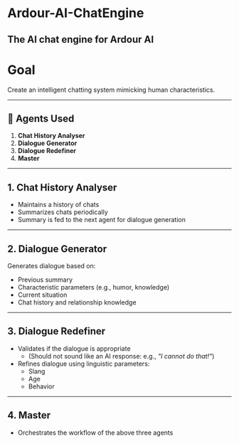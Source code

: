 # Ardour-AI-ChatEngine

## The AI chat engine for Ardour AI

# Goal  

Create an intelligent chatting system mimicking human characteristics.

---

## 🧠 Agents Used

1. **Chat History Analyser**  
2. **Dialogue Generator**  
3. **Dialogue Redefiner**  
4. **Master**

---

## 1. Chat History Analyser

- Maintains a history of chats  
- Summarizes chats periodically  
- Summary is fed to the next agent for dialogue generation

---

## 2. Dialogue Generator

Generates dialogue based on:

- Previous summary  
- Characteristic parameters (e.g., humor, knowledge)  
- Current situation  
- Chat history and relationship knowledge

---

## 3. Dialogue Redefiner

- Validates if the dialogue is appropriate  
  - (Should not sound like an AI response: e.g., *"I cannot do that!"*)  
- Refines dialogue using linguistic parameters:
  - Slang  
  - Age  
  - Behavior

---

## 4. Master

- Orchestrates the workflow of the above three agents
